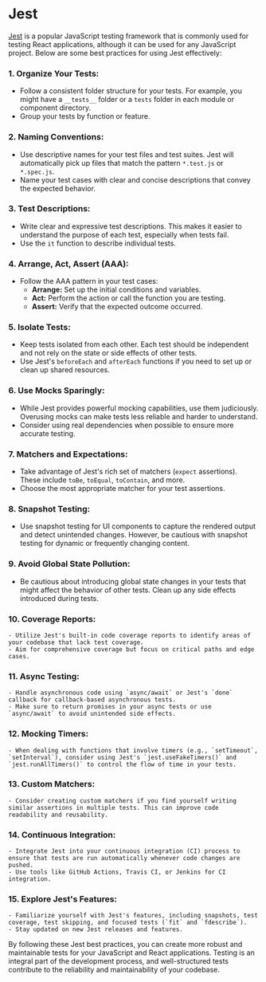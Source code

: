 # Jest

[Jest](https://jestjs.io/) is a popular JavaScript testing framework that is commonly used for testing React applications, although it can be used for any JavaScript project. Below are some best practices for using Jest effectively:

### 1. **Organize Your Tests:**
   - Follow a consistent folder structure for your tests. For example, you might have a `__tests__` folder or a `tests` folder in each module or component directory.
   - Group your tests by function or feature.

### 2. **Naming Conventions:**
   - Use descriptive names for your test files and test suites. Jest will automatically pick up files that match the pattern `*.test.js` or `*.spec.js`.
   - Name your test cases with clear and concise descriptions that convey the expected behavior.

### 3. **Test Descriptions:**
   - Write clear and expressive test descriptions. This makes it easier to understand the purpose of each test, especially when tests fail.
   - Use the `it` function to describe individual tests.

### 4. **Arrange, Act, Assert (AAA):**
   - Follow the AAA pattern in your test cases:
     - **Arrange:** Set up the initial conditions and variables.
     - **Act:** Perform the action or call the function you are testing.
     - **Assert:** Verify that the expected outcome occurred.

### 5. **Isolate Tests:**
   - Keep tests isolated from each other. Each test should be independent and not rely on the state or side effects of other tests.
   - Use Jest's `beforeEach` and `afterEach` functions if you need to set up or clean up shared resources.

### 6. **Use Mocks Sparingly:**
   - While Jest provides powerful mocking capabilities, use them judiciously. Overusing mocks can make tests less reliable and harder to understand.
   - Consider using real dependencies when possible to ensure more accurate testing.

### 7. **Matchers and Expectations:**
   - Take advantage of Jest's rich set of matchers (`expect` assertions). These include `toBe`, `toEqual`, `toContain`, and more.
   - Choose the most appropriate matcher for your test assertions.

### 8. **Snapshot Testing:**
   - Use snapshot testing for UI components to capture the rendered output and detect unintended changes. However, be cautious with snapshot testing for dynamic or frequently changing content.

### 9. **Avoid Global State Pollution:**
   - Be cautious about introducing global state changes in your tests that might affect the behavior of other tests. Clean up any side effects introduced during tests.

### 10. **Coverage Reports:**
    - Utilize Jest's built-in code coverage reports to identify areas of your codebase that lack test coverage.
    - Aim for comprehensive coverage but focus on critical paths and edge cases.

### 11. **Async Testing:**
    - Handle asynchronous code using `async/await` or Jest's `done` callback for callback-based asynchronous tests.
    - Make sure to return promises in your async tests or use `async/await` to avoid unintended side effects.

### 12. **Mocking Timers:**
    - When dealing with functions that involve timers (e.g., `setTimeout`, `setInterval`), consider using Jest's `jest.useFakeTimers()` and `jest.runAllTimers()` to control the flow of time in your tests.

### 13. **Custom Matchers:**
    - Consider creating custom matchers if you find yourself writing similar assertions in multiple tests. This can improve code readability and reusability.

### 14. **Continuous Integration:**
    - Integrate Jest into your continuous integration (CI) process to ensure that tests are run automatically whenever code changes are pushed.
    - Use tools like GitHub Actions, Travis CI, or Jenkins for CI integration.

### 15. **Explore Jest's Features:**
    - Familiarize yourself with Jest's features, including snapshots, test coverage, test skipping, and focused tests (`fit` and `fdescribe`).
    - Stay updated on new Jest releases and features.

By following these Jest best practices, you can create more robust and maintainable tests for your JavaScript and React applications. Testing is an integral part of the development process, and well-structured tests contribute to the reliability and maintainability of your codebase.